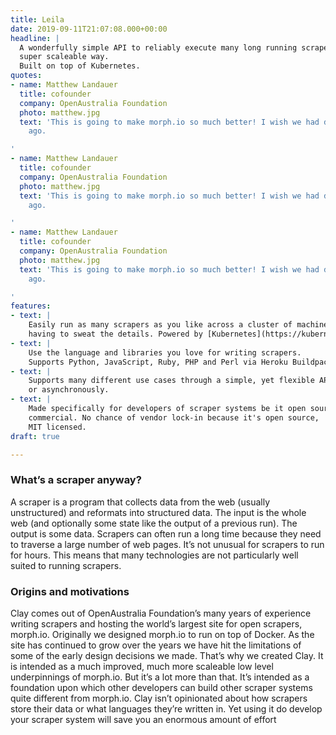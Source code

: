 ```yaml
---
title: Leila
date: 2019-09-11T21:07:08.000+00:00
headline: |
  A wonderfully simple API to reliably execute many long running scrapers in a
  super scaleable way.
  Built on top of Kubernetes.
quotes:
- name: Matthew Landauer
  title: cofounder
  company: OpenAustralia Foundation
  photo: matthew.jpg
  text: 'This is going to make morph.io so much better! I wish we had done this *ages*
    ago.

'
- name: Matthew Landauer
  title: cofounder
  company: OpenAustralia Foundation
  photo: matthew.jpg
  text: 'This is going to make morph.io so much better! I wish we had done this *ages*
    ago.

'
- name: Matthew Landauer
  title: cofounder
  company: OpenAustralia Foundation
  photo: matthew.jpg
  text: 'This is going to make morph.io so much better! I wish we had done this *ages*
    ago.

'
features:
- text: |
    Easily run as many scrapers as you like across a cluster of machines without
    having to sweat the details. Powered by [Kubernetes](https://kubernetes.io/).
- text: |
    Use the language and libraries you love for writing scrapers.
    Supports Python, JavaScript, Ruby, PHP and Perl via Heroku Buildpacks.
- text: |
    Supports many different use cases through a simple, yet flexible API that can operate synchronously
    or asynchronously.
- text: |
    Made specifically for developers of scraper systems be it open source or
    commercial. No chance of vendor lock-in because it's open source,
    MIT licensed.
draft: true

---
```

### What’s a scraper anyway?

A scraper is a program that collects data from the web (usually unstructured) and reformats into structured data. The input is the whole web (and optionally some state like the output of a previous run). The output is some data. Scrapers can often run a long time because they need to traverse a large number of web pages. It’s not unusual for scrapers to run for hours. This means that many technologies are not particularly well suited to running scrapers.

### Origins and motivations

Clay comes out of OpenAustralia Foundation’s many years of experience writing scrapers and hosting the world’s largest site for open scrapers, morph.io. Originally we designed morph.io to run on top of Docker. As the site has continued to grow over the years we have hit the limitations of some of the early design decisions we made. That’s why we created Clay. It is intended as a much improved, much more scaleable low level underpinnings of morph.io. But it’s a lot more than that. It’s intended as a foundation upon which other developers can build other scraper systems quite different from morph.io. Clay isn’t opinionated about how scrapers store their data or what languages they’re written in. Yet using it do develop your scraper system will save you an enormous amount of effort